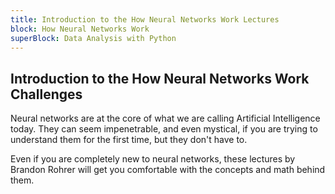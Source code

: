 ```yaml
---
title: Introduction to the How Neural Networks Work Lectures
block: How Neural Networks Work
superBlock: Data Analysis with Python
---
```

## Introduction to the How Neural Networks Work Challenges

Neural networks are at the core of what we are calling Artificial Intelligence today. They can seem impenetrable, and even mystical, if you are trying to understand them for the first time, but they don't have to.

Even if you are completely new to neural networks, these lectures by Brandon Rohrer will get you comfortable with the concepts and math behind them.
